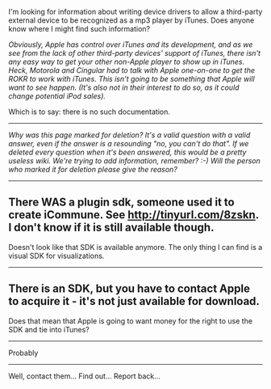 I'm looking for information about writing device drivers to allow a third-party external device to be recognized as a mp3 player by iTunes. Does anyone know where I might find such information?

*Obviously, Apple has control over iTunes and its development, and as we see from the lack of other third-party devices' support of iTunes, there isn't any easy way to get your other non-Apple player to show up in iTunes. Heck, Motorola and Cingular had to talk with Apple one-on-one to get the ROKR to work with iTunes. This isn't going to be something that Apple will want to see happen. (It's also not in their interest to do so, as it could change potential iPod sales).*

Which is to say: there is no such documentation.

----

*Why was this page marked for deletion? It's a valid question with a valid answer, even if the answer is a resounding "no, you can't do that". If we deleted every question when it's been answered, this would be a pretty useless wiki. We're trying to *add* information, remember? :-) Will the person who marked it for deletion please give the reason?*

----

There WAS a plugin sdk, someone used it to create iCommune. See http://tinyurl.com/8zskn. I don't know if it is still available though.
----

Doesn't look like that SDK is available anymore. The only thing I can find is a visual SDK for visualizations.

----

There is an SDK, but you have to contact Apple to acquire it - it's not just available for download.
----

Does that mean that Apple is going to want money for the right to use the SDK and tie into iTunes?

----

Probably

----

Well, contact them... Find out... Report back...
